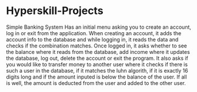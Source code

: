 # Hyperskill-Projects
Simple Banking System
Has an initial menu asking you to create an account, log in or exit from the application.
When creating an account, it adds the account info to the database and while logging in, it reads the data and checks if the combination matches.
Once logged in, it asks whether to see the balance where it reads from the database, add income where it updates the database, log out, delete the account or exit the program.
It also asks if you would like to transfer money to another user where it checks if there is such a user in the database, if it matches the luhn algorith, if it is exactly 16 digits long and if the amount inputed is below the balance of the user. If all is well, the amount is deducted from the user and added to the other user.
